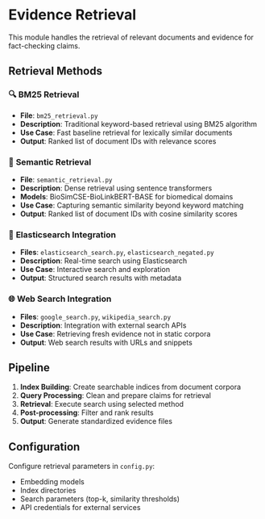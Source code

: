 # Evidence Retrieval

This module handles the retrieval of relevant documents and evidence for fact-checking claims.

## Retrieval Methods

### 🔍 **BM25 Retrieval**
- **File**: `bm25_retrieval.py`
- **Description**: Traditional keyword-based retrieval using BM25 algorithm
- **Use Case**: Fast baseline retrieval for lexically similar documents
- **Output**: Ranked list of document IDs with relevance scores

### 🧠 **Semantic Retrieval**
- **File**: `semantic_retrieval.py`
- **Description**: Dense retrieval using sentence transformers
- **Models**: BioSimCSE-BioLinkBERT-BASE for biomedical domains
- **Use Case**: Capturing semantic similarity beyond keyword matching
- **Output**: Ranked list of document IDs with cosine similarity scores

### 🔗 **Elasticsearch Integration**
- **Files**: `elasticsearch_search.py`, `elasticsearch_negated.py`
- **Description**: Real-time search using Elasticsearch
- **Use Case**: Interactive search and exploration
- **Output**: Structured search results with metadata

### 🌐 **Web Search Integration**
- **Files**: `google_search.py`, `wikipedia_search.py`
- **Description**: Integration with external search APIs
- **Use Case**: Retrieving fresh evidence not in static corpora
- **Output**: Web search results with URLs and snippets

## Pipeline

1. **Index Building**: Create searchable indices from document corpora
2. **Query Processing**: Clean and prepare claims for retrieval
3. **Retrieval**: Execute search using selected method
4. **Post-processing**: Filter and rank results
5. **Output**: Generate standardized evidence files

## Configuration

Configure retrieval parameters in `config.py`:
- Embedding models
- Index directories
- Search parameters (top-k, similarity thresholds)
- API credentials for external services 